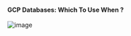 #### GCP Databases: Which To Use When ? <br>
![image](https://github.com/vibhordubey333/GCP-Tutorial/assets/22407855/0142af2d-f04c-4018-b956-f2f907d1e906)
